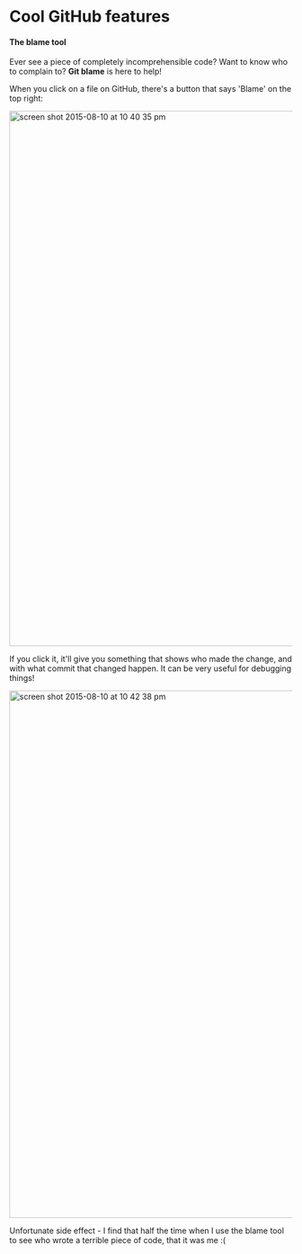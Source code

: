 # Cool GitHub features

#### The blame tool

Ever see a piece of completely incomprehensible code? Want to know who to complain to? **Git blame** is here to help!

When you click on a file on GitHub, there's a button that says 'Blame' on the top right:

<img width="952" alt="screen shot 2015-08-10 at 10 40 35 pm" src="https://cloud.githubusercontent.com/assets/5241432/9188987/e3ff9ed8-3fb0-11e5-8919-54b03e8a9119.png">

If you click it, it'll give you something that shows who made the change, and with what commit that changed happen. It can be very useful for debugging things!

<img width="938" alt="screen shot 2015-08-10 at 10 42 38 pm" src="https://cloud.githubusercontent.com/assets/5241432/9189022/25bd1260-3fb1-11e5-9862-47482a42b263.png">


Unfortunate side effect - I find that half the time when I use the blame tool to see who wrote a terrible piece of code, that it was me :(
